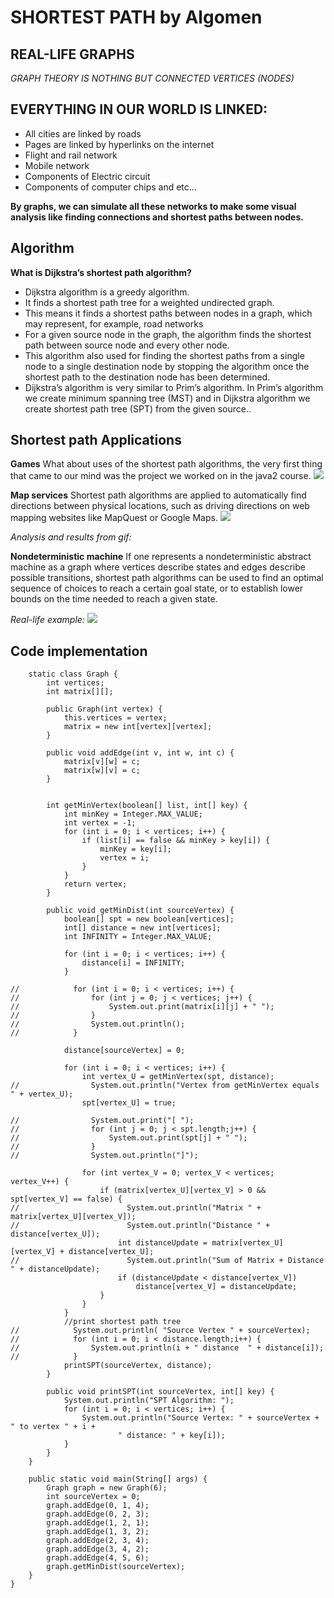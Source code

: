# SHORTEST PATH by Algomen

## REAL-LIFE GRAPHS
*GRAPH THEORY IS NOTHING BUT CONNECTED VERTICES (NODES)*

## EVERYTHING IN OUR WORLD IS LINKED:

* All cities are linked by roads
* Pages are linked by hyperlinks on the internet
* Flight and rail network
* Mobile network
* Components of Electric circuit
* Components of computer chips and etc…

**By graphs, we can simulate all these networks to make some visual analysis like finding connections and shortest paths between nodes.**

## Algorithm

**What is Dijkstra’s shortest path algorithm?**

* Dijkstra algorithm is a greedy algorithm.
* It finds a shortest path tree for a weighted undirected graph.
* This means it finds a shortest paths between nodes in a graph, which may represent, for example, road networks
* For a given source node in the graph, the algorithm finds the shortest path between source node and every other node.
* This algorithm also used for finding the shortest paths from a single node to a single destination node by stopping the algorithm once the shortest path to the destination node has been determined.
* Dijkstra’s algorithm is very similar to Prim’s algorithm. In Prim’s algorithm we create minimum spanning tree (MST) and in Dijkstra algorithm we create shortest path tree (SPT) from the given source..

## Shortest path Applications

**Games**
What about uses of the shortest path algorithms, the very first thing that came to our mind was the project we worked on in the java2 course. 
![](https://github.com/Daxak07/Algomen/blob/main/visuals/3edited.gif)

**Map services**
Shortest path algorithms are applied to automatically find directions between physical locations, such as driving directions on web mapping websites like MapQuest or Google Maps.
![](https://github.com/Daxak07/Algomen/blob/main/visuals/1fasted.gif)

*Analysis and results from gif:*

**Nondeterministic machine**
If one represents a nondeterministic abstract machine as a graph where vertices describe states and edges describe possible transitions, shortest path algorithms can be used to find an optimal sequence of choices to reach a certain goal state, or to establish lower bounds on the time needed to reach a given state.

*Real-life example:*
![](https://github.com/Daxak07/Algomen/blob/main/visuals/2fasted.gif)

## Code implementation
```public class SPT {
    static class Graph {
        int vertices;
        int matrix[][];

        public Graph(int vertex) {
            this.vertices = vertex;
            matrix = new int[vertex][vertex];
        }

        public void addEdge(int v, int w, int c) {
            matrix[v][w] = c;
            matrix[w][v] = c;
        }


        int getMinVertex(boolean[] list, int[] key) {
            int minKey = Integer.MAX_VALUE;
            int vertex = -1;
            for (int i = 0; i < vertices; i++) {
                if (list[i] == false && minKey > key[i]) {
                    minKey = key[i];
                    vertex = i;
                }
            }
            return vertex;
        }

        public void getMinDist(int sourceVertex) {
            boolean[] spt = new boolean[vertices];
            int[] distance = new int[vertices];
            int INFINITY = Integer.MAX_VALUE;

            for (int i = 0; i < vertices; i++) {
                distance[i] = INFINITY;
            }

//            for (int i = 0; i < vertices; i++) {
//                for (int j = 0; j < vertices; j++) {
//                    System.out.print(matrix[i][j] + " ");
//                }
//                System.out.println();
//            }

            distance[sourceVertex] = 0;
            
            for (int i = 0; i < vertices; i++) {
                int vertex_U = getMinVertex(spt, distance);
//                System.out.println("Vertex from getMinVertex equals " + vertex_U);
                spt[vertex_U] = true;

//                System.out.print("[ ");
//                for (int j = 0; j < spt.length;j++) {
//                    System.out.print(spt[j] + " ");
//                }
//                System.out.println("]");

                for (int vertex_V = 0; vertex_V < vertices; vertex_V++) {
                    if (matrix[vertex_U][vertex_V] > 0 && spt[vertex_V] == false) {
//                        System.out.println("Matrix " + matrix[vertex_U][vertex_V]);
//                        System.out.println("Distance " + distance[vertex_U]);
                        int distanceUpdate = matrix[vertex_U][vertex_V] + distance[vertex_U];
//                        System.out.println("Sum of Matrix + Distance " + distanceUpdate);
                        if (distanceUpdate < distance[vertex_V])
                            distance[vertex_V] = distanceUpdate;
                    }
                }
            }
            //print shortest path tree
//            System.out.println( "Source Vertex " + sourceVertex);
//            for (int i = 0; i < distance.length;i++) {
//                System.out.println(i + " distance  " + distance[i]);
//            }
            printSPT(sourceVertex, distance);
        }

        public void printSPT(int sourceVertex, int[] key) {
            System.out.println("SPT Algorithm: ");
            for (int i = 0; i < vertices; i++) {
                System.out.println("Source Vertex: " + sourceVertex + " to vertex " + i +
                        " distance: " + key[i]);
            }
        }
    }

    public static void main(String[] args) {
        Graph graph = new Graph(6);
        int sourceVertex = 0;
        graph.addEdge(0, 1, 4);
        graph.addEdge(0, 2, 3);
        graph.addEdge(1, 2, 1);
        graph.addEdge(1, 3, 2);
        graph.addEdge(2, 3, 4);
        graph.addEdge(3, 4, 2);
        graph.addEdge(4, 5, 6);
        graph.getMinDist(sourceVertex);
    }
}
```